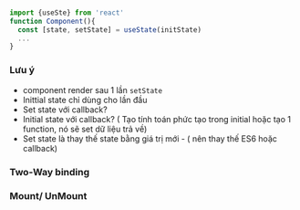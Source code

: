 ###
```jsx
import {useSte} from 'react'
function Component(){
  const [state, setState] = useState(initState)
  ...
}
```
### Lưu ý
- component render sau 1 lần `setState`
- Inittial state chỉ dùng cho lần đầu
- Set state với callback?
- Initial state với callback? ( Tạo tính toán phức tạo trong initial hoặc tạo 1 function, nó sẽ set dữ liệu trả về)
- Set state là thay thế state bằng giá trị mới - ( nên thay thế ES6 hoặc callback)

### Two-Way binding
### Mount/ UnMount